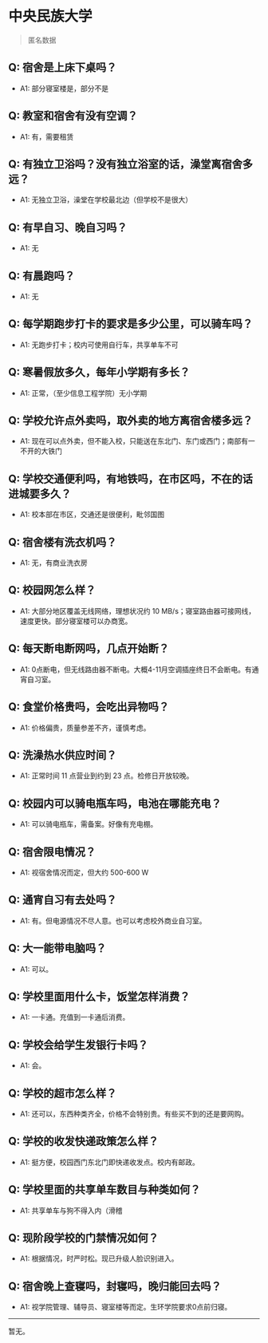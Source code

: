 # 中央民族大学
> 匿名数据
## Q: 宿舍是上床下桌吗？
- A1: 部分寝室楼是，部分不是
## Q: 教室和宿舍有没有空调？
- A1: 有，需要租赁
## Q: 有独立卫浴吗？没有独立浴室的话，澡堂离宿舍多远？
- A1: 无独立卫浴，澡堂在学校最北边（但学校不是很大）
## Q: 有早自习、晚自习吗？
- A1: 无
## Q: 有晨跑吗？
- A1: 无
## Q: 每学期跑步打卡的要求是多少公里，可以骑车吗？
- A1: 无跑步打卡；校内可使用自行车，共享单车不可
## Q: 寒暑假放多久，每年小学期有多长？
- A1: 正常，（至少信息工程学院）无小学期
## Q: 学校允许点外卖吗，取外卖的地方离宿舍楼多远？
- A1: 现在可以点外卖，但不能入校，只能送在东北门、东门或西门；南部有一不开的大铁门
## Q: 学校交通便利吗，有地铁吗，在市区吗，不在的话进城要多久？
- A1: 校本部在市区，交通还是很便利，毗邻国图
## Q: 宿舍楼有洗衣机吗？
- A1: 无，有商业洗衣房
## Q: 校园网怎么样？
- A1: 大部分地区覆盖无线网络，理想状况约 10 MB/s；寝室路由器可接网线，速度更快。部分寝室楼可以办商宽。
## Q: 每天断电断网吗，几点开始断？
- A1: 0点断电，但无线路由器不断电。大概4-11月空调插座终日不会断电。有通宵自习室。
## Q: 食堂价格贵吗，会吃出异物吗？
- A1: 价格偏贵，质量参差不齐，谨慎考虑。
## Q: 洗澡热水供应时间？
- A1: 正常时间 11 点营业到约到 23 点。检修日开放较晚。
## Q: 校园内可以骑电瓶车吗，电池在哪能充电？
- A1: 可以骑电瓶车，需备案。好像有充电棚。
## Q: 宿舍限电情况？
- A1: 视宿舍情况而定，但大约 500-600 W
## Q: 通宵自习有去处吗？
- A1: 有。但电源情况不尽人意。也可以考虑校外商业自习室。
## Q: 大一能带电脑吗？
- A1: 可以。
## Q: 学校里面用什么卡，饭堂怎样消费？
- A1: 一卡通。充值到一卡通后消费。
## Q: 学校会给学生发银行卡吗？
- A1: 会。
## Q: 学校的超市怎么样？
- A1: 还可以，东西种类齐全，价格不会特别贵。有些买不到的还是要网购。
## Q: 学校的收发快递政策怎么样？
- A1: 挺方便，校园西门东北门即快递收发点。校内有邮政。
## Q: 学校里面的共享单车数目与种类如何？
- A1: 共享单车与狗不得入内（滑稽
## Q: 现阶段学校的门禁情况如何？
- A1: 根据情况，时严时松。现已升级人脸识别进入。
## Q: 宿舍晚上查寝吗，封寝吗，晚归能回去吗？
- A1: 视学院管理、辅导员、寝室楼等而定。生环学院要求0点前归寝。
***
暂无。